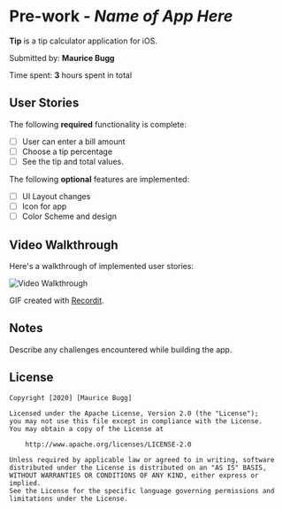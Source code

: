 # Pre-work - *Name of App Here*

**Tip** is a tip calculator application for iOS.

Submitted by: **Maurice Bugg**

Time spent: **3** hours spent in total

## User Stories

The following **required** functionality is complete:

* [ ] User can enter a bill amount
* [ ] Choose a tip percentage
* [ ] See the tip and total values.

The following **optional** features are implemented:
* [ ] UI Layout changes
* [ ] Icon for app
* [ ] Color Scheme and design

## Video Walkthrough 

Here's a walkthrough of implemented user stories:

<img src='http://g.recordit.co/d50nzW1qUr.gif' title='Video Walkthrough' width='' alt='Video Walkthrough' />

GIF created with [Recordit](https://recordit.co/).

## Notes

Describe any challenges encountered while building the app.

## License

    Copyright [2020] [Maurice Bugg]

    Licensed under the Apache License, Version 2.0 (the "License");
    you may not use this file except in compliance with the License.
    You may obtain a copy of the License at

        http://www.apache.org/licenses/LICENSE-2.0

    Unless required by applicable law or agreed to in writing, software
    distributed under the License is distributed on an "AS IS" BASIS,
    WITHOUT WARRANTIES OR CONDITIONS OF ANY KIND, either express or implied.
    See the License for the specific language governing permissions and
    limitations under the License.
